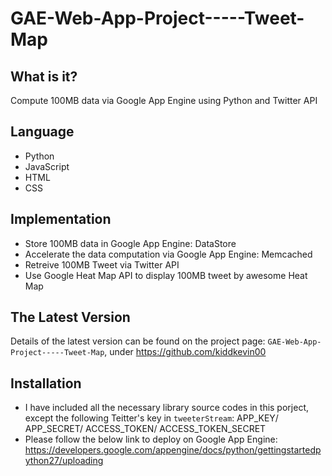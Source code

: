 GAE-Web-App-Project-----Tweet-Map
=================================

What is it?
-----------

Compute 100MB data via Google App Engine using Python and Twitter API

Language
--------

- Python
- JavaScript
- HTML 
- CSS

Implementation
--------------

- Store 100MB data in Google App Engine: DataStore
- Accelerate the data computation via Google App Engine: Memcached
- Retreive 100MB Tweet via Twitter API
- Use Google Heat Map API to display 100MB tweet by awesome Heat Map 
   

The Latest Version
------------------

Details of the latest version can be found on the project page:
```GAE-Web-App-Project-----Tweet-Map```, under https://github.com/kiddkevin00
   

Installation
------------

- I have included all the necessary library source codes in this porject, except the following Teitter's key in ```tweeterStream```: 
	APP_KEY/ APP_SECRET/ ACCESS_TOKEN/ ACCESS_TOKEN_SECRET 
- Please follow the below link to deploy on Google App Engine:
https://developers.google.com/appengine/docs/python/gettingstartedpython27/uploading
 

  

